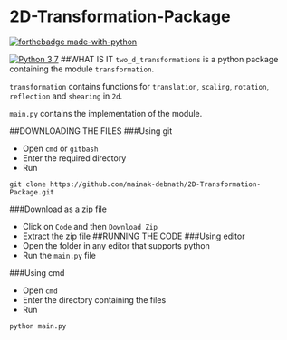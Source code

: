# 2D-Transformation-Package
[![forthebadge made-with-python](http://ForTheBadge.com/images/badges/made-with-python.svg)](https://www.python.org/)

[![Python 3.7](https://img.shields.io/badge/python-3.7-blue.svg)](https://www.python.org/downloads/release/python-360/)
##WHAT IS IT
`two_d_transformations` is a python package containing the module `transformation`.

`transformation` contains functions for `translation`, `scaling`, `rotation`, `reflection` and `shearing` in `2d`.  

`main.py` contains the implementation of the module.

##DOWNLOADING THE FILES
###Using git
- Open `cmd` or `gitbash`
- Enter the required directory
- Run
```
git clone https://github.com/mainak-debnath/2D-Transformation-Package.git
```
###Download as a zip file

- Click on `Code` and then `Download Zip`
- Extract the zip file 
##RUNNING THE CODE
###Using editor
- Open the folder in any editor that supports python
- Run the `main.py` file

###Using cmd
- Open `cmd`
- Enter the directory containing the files
- Run
```
python main.py
```
